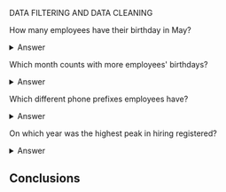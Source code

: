 DATA FILTERING AND DATA CLEANING 

How many employees have their birthday in May?

  
<details>

  <summary>Answer</summary>
  

```
2
```
Code

```ruby

SELECT
  COUNT(NEWDATE) AS NUMBER_OF_EMPLOYEES_BIRTHDAY_MAY
FROM
  (SELECT
    SUBSTRING(date(HireDate),6,2) AS NEWDATE
  FROM
    Employee
  WHERE
    NEWDATE = '05')

```
</details>

Which month counts with more employees' birthdays?
  
<details>

  <summary>Answer</summary>
  

```
2
```
Code

```ruby
SELECT

```
</details>

Which different phone prefixes employees have?

<details>

  <summary>Answer</summary>
  

```
2
```
Code

```ruby
SELECT

```
</details>

On which year was the highest peak in hiring registered?

<details>

  <summary>Answer</summary>
  

```
2
```
Code

```ruby
SELECT

```
</details>

## Conclusions 

